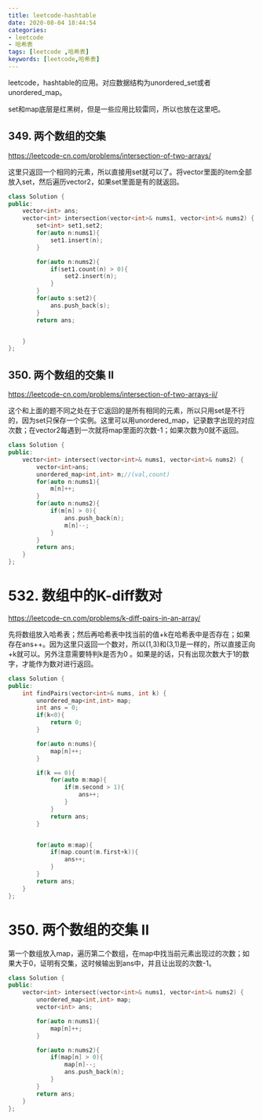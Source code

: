 ```yaml
---
title: leetcode-hashtable
date: 2020-08-04 18:44:54
categories: 
- leetcode
- 哈希表
tags: [leetcode ,哈希表]
keywords: [leetcode,哈希表]
---
```

leetcode，hashtable的应用。对应数据结构为unordered_set或者unordered_map。

set和map底层是红黑树，但是一些应用比较雷同，所以也放在这里吧。
<!---more--->

## 349. 两个数组的交集
https://leetcode-cn.com/problems/intersection-of-two-arrays/

这里只返回一个相同的元素，所以直接用set就可以了。将vector里面的item全部放入set，然后遍历vector2，如果set里面是有的就返回。

```C++
class Solution {
public:
    vector<int> ans;
    vector<int> intersection(vector<int>& nums1, vector<int>& nums2) {
        set<int> set1,set2;
        for(auto n:nums1){
            set1.insert(n);
        }

        for(auto n:nums2){
            if(set1.count(n) > 0){
                set2.insert(n);
            }
        }
        for(auto s:set2){
            ans.push_back(s);
        }
        return ans;


    }
};
```

## 350. 两个数组的交集 II
https://leetcode-cn.com/problems/intersection-of-two-arrays-ii/

这个和上面的题不同之处在于它返回的是所有相同的元素，所以只用set是不行的，因为set只保存一个实例。这里可以用unordered_map，记录数字出现的对应次数；在vector2每遇到一次就将map里面的次数-1；如果次数为0就不返回。

```C++
class Solution {
public:
    vector<int> intersect(vector<int>& nums1, vector<int>& nums2) {
        vector<int>ans;
        unordered_map<int,int> m;//(val,count)
        for(auto n:nums1){
            m[n]++;
        }
        for(auto n:nums2){
            if(m[n] > 0){
                ans.push_back(n);
                m[n]--;
            }
        }
        return ans;
    }
};
```

# 532. 数组中的K-diff数对
https://leetcode-cn.com/problems/k-diff-pairs-in-an-array/

先将数组放入哈希表；然后再哈希表中找当前的值+k在哈希表中是否存在；如果存在ans++。因为这里只返回一个数对，所以(1,3)和(3,1)是一样的，所以直接正向+k就可以。另外注意需要特判k是否为0 。如果是的话，只有出现次数大于1的数字，才能作为数对进行返回。

```C++
class Solution {
public:
    int findPairs(vector<int>& nums, int k) {
        unordered_map<int,int> map;
        int ans = 0;
        if(k<0){
            return 0;
        }

        for(auto n:nums){
            map[n]++;
        }

        if(k == 0){
            for(auto m:map){
                if(m.second > 1){
                    ans++;
                }
            }
            return ans;
        }


        for(auto m:map){
            if(map.count(m.first+k)){
                ans++;
            }
        }
        return ans;
    }
};
```

# 350. 两个数组的交集 II
第一个数组放入map，遍历第二个数组，在map中找当前元素出现过的次数；如果大于0，证明有交集，这时候输出到ans中，并且让出现的次数-1。

```C++
class Solution {
public:
    vector<int> intersect(vector<int>& nums1, vector<int>& nums2) {
        unordered_map<int,int> map;
        vector<int> ans;

        for(auto n:nums1){
            map[n]++;
        }

        for(auto n:nums2){
            if(map[n] > 0){
                map[n]--;
                ans.push_back(n);
            }
        }
        return ans;
    }
};
```
